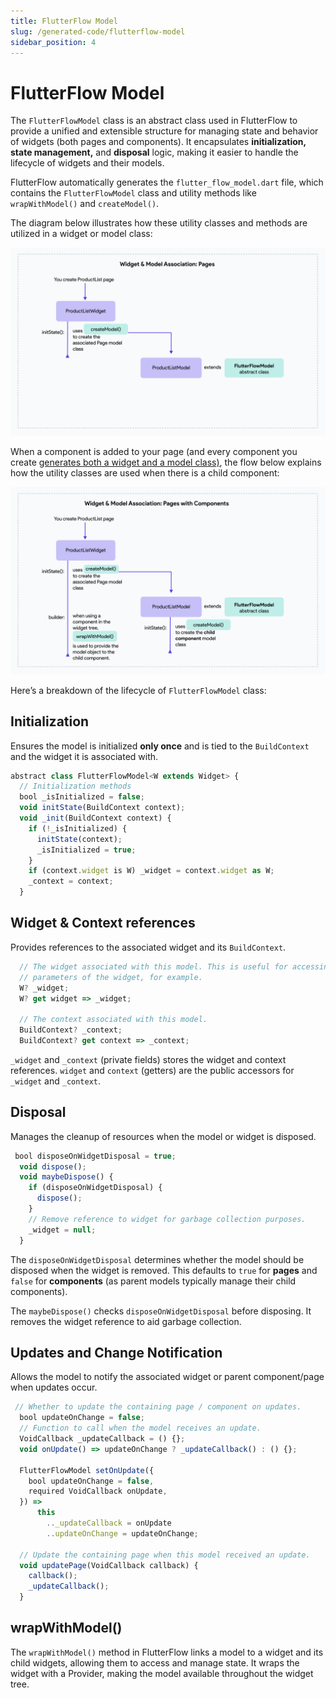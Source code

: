 ```yaml
---
title: FlutterFlow Model
slug: /generated-code/flutterflow-model
sidebar_position: 4
---
```


# FlutterFlow Model

The `FlutterFlowModel` class is an abstract class used in FlutterFlow to provide a unified and extensible structure for managing state and behavior of widgets (both pages and components). It encapsulates **initialization, state management,** and **disposal** logic, making it easier to handle the lifecycle of widgets and their models. 

FlutterFlow automatically generates the `flutter_flow_model.dart` file, which contains the `FlutterFlowModel` class and utility methods like `wrapWithModel()` and `createModel()`.

The diagram below illustrates how these utility classes and methods are utilized in a widget or model class:


![page-generated.png](imgs%2Fpage-generated.png)

When a component is added to your page (and every component you create [generates both a widget and a model class)](component-gen-code.md), the flow below explains how the utility classes are used when there is a child component:

![page-component-generated.png](imgs%2Fpage-component-generated.png)

<p></p>

Here’s a breakdown of the lifecycle of `FlutterFlowModel` class:

## Initialization
Ensures the model is initialized **only once** and is tied to the `BuildContext` and the widget it is associated with.

```js
abstract class FlutterFlowModel<W extends Widget> {
  // Initialization methods
  bool _isInitialized = false;
  void initState(BuildContext context);
  void _init(BuildContext context) {
    if (!_isInitialized) {
      initState(context);
      _isInitialized = true;
    }
    if (context.widget is W) _widget = context.widget as W;
    _context = context;
  }
```


## Widget & Context references 

Provides references to the associated widget and its `BuildContext`.

```js
  // The widget associated with this model. This is useful for accessing the
  // parameters of the widget, for example.
  W? _widget;
  W? get widget => _widget;

  // The context associated with this model.
  BuildContext? _context;
  BuildContext? get context => _context;
```

`_widget` and `_context` (private fields) stores the widget and context references. `widget` and `context` (getters) are the public accessors for `_widget` and `_context`.

## Disposal

Manages the cleanup of resources when the model or widget is disposed.

```js
 bool disposeOnWidgetDisposal = true;
  void dispose();
  void maybeDispose() {
    if (disposeOnWidgetDisposal) {
      dispose();
    }
    // Remove reference to widget for garbage collection purposes.
    _widget = null;
  }
```
The `disposeOnWidgetDisposal` determines whether the model should be disposed when the widget is removed. This defaults to `true` for **pages** and `false` for **components** (as parent models typically manage their child components).

The `maybeDispose()` checks `disposeOnWidgetDisposal` before disposing. It removes the widget reference to aid garbage collection.

## Updates and Change Notification

Allows the model to notify the associated widget or parent component/page when updates occur.

```js
 // Whether to update the containing page / component on updates.
  bool updateOnChange = false;
  // Function to call when the model receives an update.
  VoidCallback _updateCallback = () {};
  void onUpdate() => updateOnChange ? _updateCallback() : () {};
  
  FlutterFlowModel setOnUpdate({
    bool updateOnChange = false,
    required VoidCallback onUpdate,
  }) =>
      this
        .._updateCallback = onUpdate
        ..updateOnChange = updateOnChange;
  
  // Update the containing page when this model received an update.
  void updatePage(VoidCallback callback) {
    callback();
    _updateCallback();
  }
```

## wrapWithModel() 

The `wrapWithModel()` method in FlutterFlow links a model to a widget and its child widgets, allowing them to access and manage state. It wraps the widget with a Provider, making the model available throughout the widget tree.